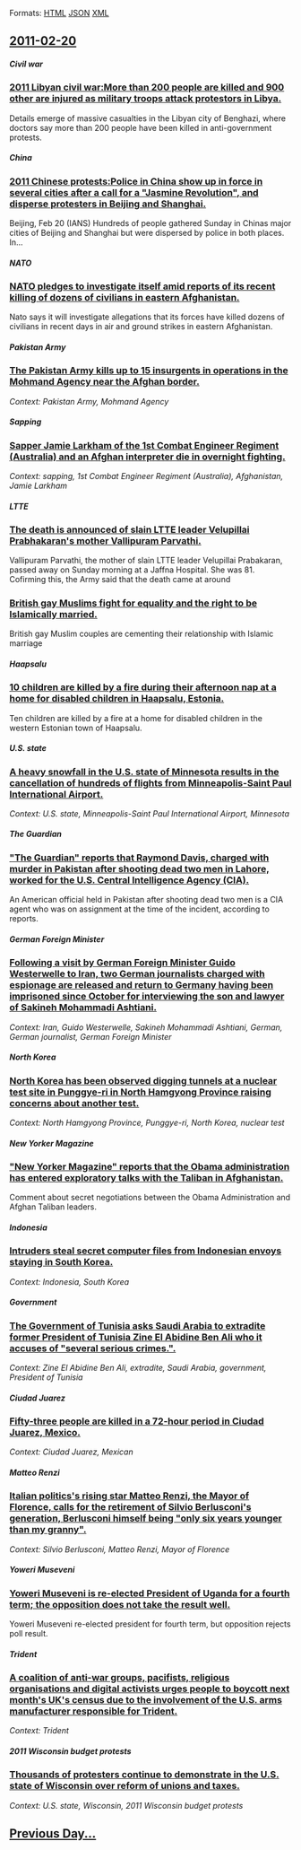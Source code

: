 
Formats: [HTML](2011/02/20/index.html)  [JSON](2011/02/20/index.json)  [XML](2011/02/20/index.xml)  

## [2011-02-20](/news/2011/02/20/index.md)

##### Civil war
### [2011 Libyan civil war:More than 200 people are killed and 900 other are injured as military troops attack protestors in Libya.](/news/2011/02/20/2011-libyan-civil-war-more-than-200-people-are-killed-and-900-other-are-injured-as-military-troops-attack-protestors-in-libya.md)
Details emerge of massive casualties in the Libyan city of Benghazi, where doctors say more than 200 people have been killed in anti-government protests.

##### China
### [2011 Chinese protests:Police in China show up in force in several cities after a call for a "Jasmine Revolution", and disperse protesters in Beijing and Shanghai. ](/news/2011/02/20/2011-chinese-protests-police-in-china-show-up-in-force-in-several-cities-after-a-call-for-a-jasmine-revolution-and-disperse-protesters-in.md)
Beijing, Feb 20 (IANS) Hundreds of people gathered Sunday in Chinas major cities of Beijing and Shanghai but were dispersed by police in both places. In...

##### NATO
### [NATO pledges to investigate itself amid reports of its recent killing of dozens of civilians in eastern Afghanistan. ](/news/2011/02/20/nato-pledges-to-investigate-itself-amid-reports-of-its-recent-killing-of-dozens-of-civilians-in-eastern-afghanistan.md)
Nato says it will investigate allegations that its forces have killed dozens of civilians in recent days in air and ground strikes in eastern Afghanistan.

##### Pakistan Army
### [The Pakistan Army kills up to 15 insurgents in operations in the Mohmand Agency near the Afghan border. ](/news/2011/02/20/the-pakistan-army-kills-up-to-15-insurgents-in-operations-in-the-mohmand-agency-near-the-afghan-border.md)
_Context: Pakistan Army, Mohmand Agency_

##### Sapping
### [Sapper Jamie Larkham of the 1st Combat Engineer Regiment (Australia) and an Afghan interpreter die in overnight fighting. ](/news/2011/02/20/sapper-jamie-larkham-of-the-1st-combat-engineer-regiment-australia-and-an-afghan-interpreter-die-in-overnight-fighting.md)
_Context: sapping, 1st Combat Engineer Regiment (Australia), Afghanistan, Jamie Larkham_

##### LTTE
### [The death is announced of slain LTTE leader Velupillai Prabhakaran's mother Vallipuram Parvathi. ](/news/2011/02/20/the-death-is-announced-of-slain-ltte-leader-velupillai-prabhakaran-s-mother-vallipuram-parvathi.md)
Vallipuram Parvathi, the mother of slain LTTE leader Velupillai Prabakaran, passed away on Sunday morning at a Jaffna Hospital. She was 81. Cofirming this, the Army said that the death came at around

##### 
### [British gay Muslims fight for equality and the right to be Islamically married. ](/news/2011/02/20/british-gay-muslims-fight-for-equality-and-the-right-to-be-islamically-married.md)
British gay Muslim couples are cementing their relationship with Islamic marriage

##### Haapsalu
### [10 children are killed by a fire during their afternoon nap at a home for disabled children in Haapsalu, Estonia. ](/news/2011/02/20/10-children-are-killed-by-a-fire-during-their-afternoon-nap-at-a-home-for-disabled-children-in-haapsalu-estonia.md)
Ten children are killed by a fire at a home for disabled children in the western Estonian town of Haapsalu.

##### U.S. state
### [A heavy snowfall in the U.S. state of Minnesota results in the cancellation of hundreds of flights from Minneapolis-Saint Paul International Airport. ](/news/2011/02/20/a-heavy-snowfall-in-the-u-s-state-of-minnesota-results-in-the-cancellation-of-hundreds-of-flights-from-minneapolis-saint-paul-international.md)
_Context: U.S. state, Minneapolis-Saint Paul International Airport, Minnesota_

##### The Guardian
### ["The Guardian" reports that Raymond Davis, charged with murder in Pakistan after shooting dead two men in Lahore, worked for the U.S. Central Intelligence Agency (CIA). ](/news/2011/02/20/the-guardian-reports-that-raymond-davis-charged-with-murder-in-pakistan-after-shooting-dead-two-men-in-lahore-worked-for-the-u-s-centra.md)
An American official held in Pakistan after shooting dead two men is a CIA agent who was on assignment at the time of the incident, according to reports.

##### German Foreign Minister
### [Following a visit by German Foreign Minister Guido Westerwelle to Iran, two German journalists charged with espionage are released and return to Germany having been imprisoned since October for interviewing the son and lawyer of Sakineh Mohammadi Ashtiani.](/news/2011/02/20/following-a-visit-by-german-foreign-minister-guido-westerwelle-to-iran-two-german-journalists-charged-with-espionage-are-released-and-retur.md)
_Context: Iran, Guido Westerwelle, Sakineh Mohammadi Ashtiani, German, German journalist, German Foreign Minister_

##### North Korea
### [North Korea has been observed digging tunnels at a nuclear test site in Punggye-ri in North Hamgyong Province raising concerns about another test. ](/news/2011/02/20/north-korea-has-been-observed-digging-tunnels-at-a-nuclear-test-site-in-punggye-ri-in-north-hamgyong-province-raising-concerns-about-another.md)
_Context: North Hamgyong Province, Punggye-ri, North Korea, nuclear test_

##### New Yorker Magazine
### ["New Yorker Magazine" reports that the Obama administration has entered exploratory talks with the Taliban in Afghanistan. ](/news/2011/02/20/new-yorker-magazine-reports-that-the-obama-administration-has-entered-exploratory-talks-with-the-taliban-in-afghanistan.md)
Comment about secret negotiations between the Obama Administration and Afghan Taliban leaders.

##### Indonesia
### [Intruders steal secret computer files from Indonesian envoys staying in South Korea. ](/news/2011/02/20/intruders-steal-secret-computer-files-from-indonesian-envoys-staying-in-south-korea.md)
_Context: Indonesia, South Korea_

##### Government
### [The Government of Tunisia asks Saudi Arabia to extradite former President of Tunisia Zine El Abidine Ben Ali who it accuses of "several serious crimes.". ](/news/2011/02/20/the-government-of-tunisia-asks-saudi-arabia-to-extradite-former-president-of-tunisia-zine-el-abidine-ben-ali-who-it-accuses-of-several-seri.md)
_Context:  Zine El Abidine Ben Ali, extradite, Saudi Arabia, government, President of Tunisia_

##### Ciudad Juarez
### [Fifty-three people are killed in a 72-hour period in Ciudad Juarez, Mexico. ](/news/2011/02/20/fifty-three-people-are-killed-in-a-72-hour-period-in-ciudad-juarez-mexico.md)
_Context: Ciudad Juarez, Mexican_

##### Matteo Renzi
### [Italian politics's rising star Matteo Renzi, the Mayor of Florence, calls for the retirement of Silvio Berlusconi's generation, Berlusconi himself being "only six years younger than my granny". ](/news/2011/02/20/italian-politics-s-rising-star-matteo-renzi-the-mayor-of-florence-calls-for-the-retirement-of-silvio-berlusconi-s-generation-berlusconi-h.md)
_Context: Silvio Berlusconi, Matteo Renzi, Mayor of Florence_

##### Yoweri Museveni
### [Yoweri Museveni is re-elected President of Uganda for a fourth term; the opposition does not take the result well. ](/news/2011/02/20/yoweri-museveni-is-re-elected-president-of-uganda-for-a-fourth-term-the-opposition-does-not-take-the-result-well.md)
Yoweri Museveni re-elected president for fourth term, but opposition rejects poll result.

##### Trident
### [A coalition of anti-war groups, pacifists, religious organisations and digital activists urges people to boycott next month's UK's census due to the involvement of the U.S. arms manufacturer responsible for Trident. ](/news/2011/02/20/a-coalition-of-anti-war-groups-pacifists-religious-organisations-and-digital-activists-urges-people-to-boycott-next-month-s-uk-s-census-du.md)
_Context: Trident_

##### 2011 Wisconsin budget protests
### [Thousands of protesters continue to demonstrate in the U.S. state of Wisconsin over reform of unions and taxes. ](/news/2011/02/20/thousands-of-protesters-continue-to-demonstrate-in-the-u-s-state-of-wisconsin-over-reform-of-unions-and-taxes.md)
_Context: U.S. state, Wisconsin, 2011 Wisconsin budget protests_

## [Previous Day...](/news/2011/02/19/index.md)


